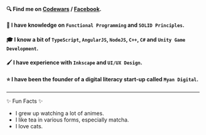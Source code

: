 #### 🔍 Find me on [Codewars](https://www.codewars.com/users/Takao21) / [Facebook](https://www.facebook.com/joichiro.takao/).
#### 📖 I have knowledge on `Functional Programming` and `SOLID Principles`.
#### 🎓 I know a bit of `TypeScript`, `AngularJS`, `NodeJS`, `C++`, `C#` and `Unity Game Development`.
#### 🖌️ I have experience with `Inkscape` and `UI/UX Design`.
#### ⭐ I have been the founder of a digital literacy start-up called `Myan Digital`.

---

✨ Fun Facts ✨
- I grew up watching a lot of animes.
- I like tea in various forms, especially matcha.
- I love cats.
